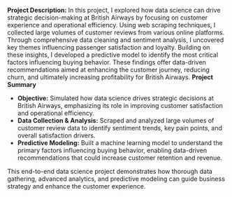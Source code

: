 **Project Description:**
In this project, I explored how data science can drive strategic decision-making at British Airways by focusing on customer experience and operational efficiency. Using web scraping techniques, I collected large volumes of customer reviews from various online platforms. Through comprehensive data cleaning and sentiment analysis, I uncovered key themes influencing passenger satisfaction and loyalty. Building on these insights, I developed a predictive model to identify the most critical factors influencing buying behavior. These findings offer data-driven recommendations aimed at enhancing the customer journey, reducing churn, and ultimately increasing profitability for British Airways.
**Project Summary**  
- **Objective:** Simulated how data science drives strategic decisions at British Airways, emphasizing its role in improving customer satisfaction and operational efficiency.  
- **Data Collection & Analysis:** Scraped and analyzed large volumes of customer review data to identify sentiment trends, key pain points, and overall satisfaction drivers.  
- **Predictive Modeling:** Built a machine learning model to understand the primary factors influencing buying behavior, enabling data-driven recommendations that could increase customer retention and revenue.

This end-to-end data science project demonstrates how thorough data gathering, advanced analytics, and predictive modeling can guide business strategy and enhance the customer experience.

